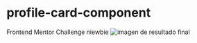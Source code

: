 # profile-card-component
Frontend Mentor Challenge  niewbie
![imagen de resultado final](https://i.imgur.com/Z5mISOw.png)
